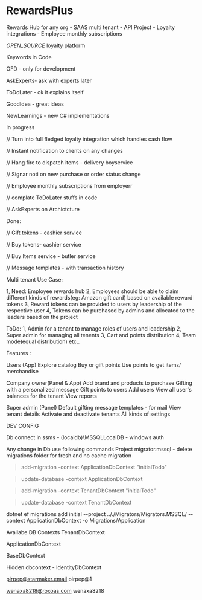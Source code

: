 # RewardsPlus
Rewards Hub for any org - SAAS multi tenant - API Project - Loyalty integrations - Employee monthly subscriptions

_OPEN_SOURCE_ loyalty platform

Keywords in Code

OFD - only for development 

AskExperts- ask with experts later

ToDoLater - ok it explains itself

GoodIdea - great ideas 

NewLearnings - new C# implementations

In progress

// Turn into full fledged loyalty integration which handles cash flow

// Instant notification to clients on any changes

// Hang fire to dispatch items - delivery boyservice

// Signar noti on new purchase or order status change

// Employee monthly subscriptions from employerr

// complate ToDoLater stuffs in code

// AskExperts on Archictcture

Done:

// Gift tokens - cashier service

// Buy tokens- cashier service

// Buy Items service - butler service

// Message templates - with transaction history


Multi tenant Use Case: 

1, Need: Employee rewards hub 
2, Employees should be able to claim different kinds of rewards(eg: Amazon gift card) 
  based on available reward tokens
3, Reward tokens can be provided to users by leadership
  of the respective user
4, Tokens can be purchased by admins and allocated to the leaders based on the project 

ToDo:
1, Admin for a tenant to manage roles of users and leadership
2, Super admin for managing all tenents
3, Cart and points distribution
4, Team mode(equal distribution) etc..

Features :

Users (App)
Explore catalog
Buy or gift points
Use points to get items/ merchandise 

Company owner(Panel & App)
Add brand and products to purchase
Gifting with a personalized message
Gift points to users
Add users
View all user's balances for the tenant
View reports
     
 Super admin (Panel)
Default gifting message templates - for mail
View tenant details
Activate and deactivate tenants
All kinds of settings


DEV CONFIG 

Db connect in ssms - (localdb)\MSSQLLocalDB  - windows auth

Any change in Db use following commands
Project migrator.mssql - delete migrations folder for fresh and no cache migration

> add-migration -context ApplicationDbContext "initialTodo"

> update-database -context ApplicationDbContext 

> add-migration -context TenantDbContext "initialTodo"

> update-database -context TenantDbContext


dotnet ef migrations add initial --project .././Migrators/Migrators.MSSQL/ --context ApplicationDbContext -o Migrations/Application


Availabe DB Contexts
TenantDbContext

ApplicationDbContext

BaseDbContext

Hidden dbcontext - 
IdentityDbContext

pirpep@starmaker.email
pirpep@1

wenaxa8218@roxoas.com
wenaxa8218
